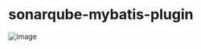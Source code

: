# sonarqube-mybatis-plugin


![image](https://github.com/Your7Maxx/sonarqube-mybatis-plugin/blob/main/sonar-mybatis-master/1.png?raw=true)
